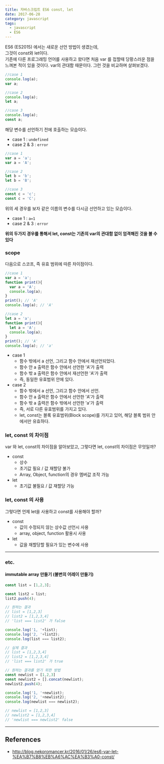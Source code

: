 ```yaml
---
title: 자바스크립트 ES6 const, let 
date: 2017-06-28
category: javascript
tags: 
  - javascript
  - ES6
---
```


ES6 (ES2015) 에서는 새로운 선언 방법이 생겼는데,  
그것이 const와 let이다.  
기존에 다른 프로그래밍 언어를 사용하고 왔다면 처음 var 를 접할때 당황스러운 점을 느껴본 적이 있을 것이다. var의 관대함 때문이다. 그런 것을 비교하며 살펴보겠다.

```javascript
//case 1
console.log(a);
var a;

//case 2
console.log(a);
let a;

//case 3
console.log(a);
const a;
```

해당 변수를 선언하기 전에 호출하는 모습이다.

- case 1 : `undefined`
- case 2 & 3 : `error`



```javascript
//case 1
var a = 'a';
var a = 'A';

//case 2
let b = 'b';
let b = 'B';

//case 3
const c = 'c';
const c = 'C';
```

위의 세 경우를 보자 같은 이름의 변수를 다시금 선언하고 있는 모습이다.

- case 1 : `a=1`
- case 2 & 3 : `error`



**위의 두가지 경우를 통해서 let, const는 기존의 var의 관대함 없이 엄격해진 것을 볼 수 있다**



### scope

다음으로 스코프, 즉 유효 범위에 따른 차이점이다.

```javascript
//case 1
var a = 'a';
function print(){
  var a = 'A';
  console.log(a);
}
print(); // 'A'
console.log(a); // 'A'

//case 2
let a = 'a';
function print(){
  let a = 'A';
  console.log(a);
}
print(); // 'A'
console.log(a); // 'a'
```

- case 1
  - 함수 밖에서 a 선언, 그리고 함수 안에서 재선언되었다.
  - 함수 안 a 출력은 함수 안에서 선언한 'A'가 출력
  - 함수 밖 a 출력은 함수 안에서 재선언한 'A'가 출력
  - 즉, 동일한 유효범위 안에 있다.
- case 2
  - 함수 밖에서 a 선언, 그리고 함수 안에서 선언.
  - 함수 안 a 출력은 함수 안에서 선언한 'A'가 출력
  - 함수 밖 a 출력은 함수 밖에서 선언한 'a'가 출력
  - 즉, 서로 다른 유효범위를 가지고 있다.
  - let, const는 블록 유효범위(Block scope)를 가지고 있어,
    해당 블록 범위 안에서만 유효하다.




### let, const 의 차이점

var 와 let, const의 차이점을 알아보았고, 그렇다면 let, const의 차이점은 무엇일까?

- const 
  - 상수
  - 초기값 필요 / 값 재할당 불가
  - Array, Object, function의 경우 멤버값 조작 가능
- let
  - 초기값 불필요 / 값 재할당 가능




### let, const 의 사용

그렇다면 언제 let을 사용하고 const를 사용해야 할까?

- const
  - 값이 수정되지 않는 상수값 선언시 사용
  - array, object, function 활용시 사용
- let
  - 값을 재할당할 필요가 있는 변수에 사용




---

### etc.

#### immutable array 만들기 (불변의 어레이 만들기)

```javascript
const list = [1,2,3];

const list2 = list;
list2.push(4);

// 원하는 결과
// list = [1,2,3]
// list2 = [1,2,3,4]
// 'list === list2' 가 false

console.log('1, '+list);
console.log('2, '+list2);
console.log(list === list2);

// 실제 결과
// list = [1,2,3,4]
// list2 = [1,2,3,4]
// 'list === list2' 가 true

// 원하는 결과를 얻기 위한 방법
const newlist = [1,2,3]
const newlist2 = [].concat(newlist);
newlist2.push(4);

console.log('1, '+newlist);
console.log('2, '+newlist2);
console.log(newlist === newlist2);

// newlist = [1,2,3]
// newlist2 = [1,2,3,4]
// 'newlist === newlist2' false
```





---

## References
- http://blog.nekoromancer.kr/2016/01/26/es6-var-let-%EA%B7%B8%EB%A6%AC%EA%B3%A0-const/